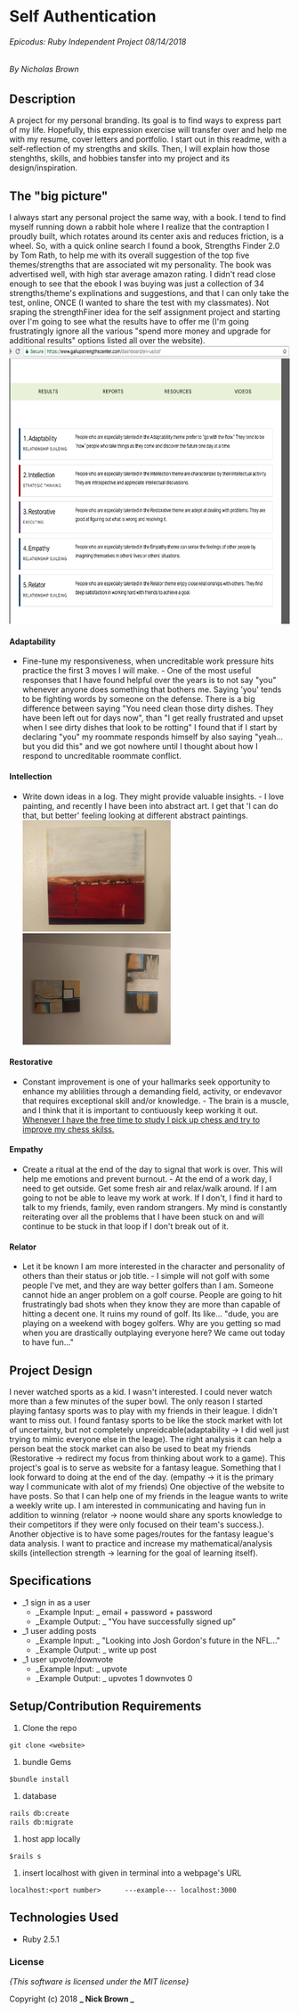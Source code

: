# Self Authentication

###### Epicodus: Ruby Independent Project 08/14/2018
###### By Nicholas Brown

## Description
A project for my personal branding. Its goal is to find ways to express part of my life. Hopefully, this expression exercise will transfer over and help me with my resume, cover letters and portfolio. I start out in this readme, with a self-reflection of my strengths and skills. Then, I will explain how those stenghths, skills, and hobbies tansfer into my project and its design/inspiration. 


## The "big picture"

I always start any personal project the same way, with a book. I tend to find myself running down a rabbit hole where I realize that the contraption I proudly built, which rotates around its center axis and reduces friction, is a wheel. So, with a quick online search I found a book, Strengths Finder 2.0 by Tom Rath, to help me with its overall suggestion of the top five themes/strengths that are associated wit my personality. The book was advertised well, with high star average amazon rating. I didn't read close enough to see that the ebook I was buying was just a collection of 34 strengths/theme's explinations and suggestions, and that I can only take the test, online, ONCE (I wanted to share the test with my classmates). Not sraping the strengthFiner idea for the self assignment project and starting over I'm going to see what the results have to offer me (I'm going frustratingly ignore all the various "spend more money and upgrade for additional results" options listed all over the website). 
<img  height="500" src="app/assets/images/strengths.png">



#### Adaptability

* Fine-tune my responsiveness, when uncreditable work pressure hits practice the first 3 moves I will make. 
        - One of the most useful responses that I have found helpful over the years is to not say "you" whenever anyone does something that bothers me. Saying 'you' tends to be fighting words by someone on the defense. There is a big difference between saying "You need clean those dirty dishes. They have been left out for days now", than "I get really frustrated and upset when I see dirty dishes that look to be rotting" I found that if I start by declaring "you" my roommate responds himself by also saying "yeah... but you did this" and we got nowhere until I thought about how I respond to uncreditable roommate conflict.

#### Intellection

* Write down ideas in a log. They might provide valuable insights.
        - I love painting, and recently I have been into abstract art. I get that 'I can do that, but better' feeling looking at different abstract paintings. 
        <img  height="200" src="public/painting1.jpg">
        <img  height="200" src="public/painting2.jpg">
        

#### Restorative
* Constant improvement is one of your hallmarks seek opportunity to enhance my ablilities through a demanding field, activity, or endevavor that requires exceptional skill and/or knowledge. 
        - The brain is a muscle, and I think that it is important to contiuously keep working it out. [Whenever I have the free time to study I pick up chess and try to improve my chess skilss.](http://www.uschess.org/datapage/ratings_graph.php?memid=12902073)

#### Empathy
* Create a ritual at the end of the day to signal that work is over. This will help me emotions and prevent burnout. 
        - At the end of a work day, I need to get outside. Get some fresh air and relax/walk around. If I am going to not be able to leave my work at work. If I don't, I find it hard to talk to my friends, family, even random strangers. My mind is constantly reiterating over all the problems that I have been stuck on and will continue to be stuck in that loop if I don't break out of it. 


#### Relator
* Let it be known I am more interested in the character and personality of others than their status or job title. 
         - I simple will not golf with some people I've met, and they are way better golfers than I am. Someone cannot hide an anger problem on a golf course. People are going to hit frustratingly bad shots when they know they are more than capable of hitting a decent one. It ruins my round of golf. Its like... "dude, you are playing on a weekend with bogey golfers. Why are you getting so mad when you are drastically outplaying everyone here? We came out today to have fun..." 


## Project Design

I never watched sports as a kid. I wasn't interested. I could never watch more than a few minutes of the super bowl. The only reason I started playing fantasy sports was to play with my friends in their league. I didn't want to miss out. I found fantasy sports to be like the stock market with lot of uncertainty, but not completely unpreidcable(adaptability -> I did well just trying to mimic everyone else in the leage). The right analysis it can help a person beat the stock market can also be used to beat my friends (Restorative -> redirect my focus from thinking about work to a game). This project's goal is to serve as website for a fantasy league. Something that I look forward to doing at the end of the day. (empathy -> it is the primary way I communicate with alot of my friends) One objective of the website to have posts. So that I can help one of my friends in the league wants to write a weekly write up. I am interested in communicating and having fun in addition to winning (relator -> noone would share any sports knowledge to their competitors if they were only focused on their team's success.). Another objective is to have some pages/routes for the fantasy league's data analysis. I want to practice and increase my mathematical/analysis skills (intellection strength -> learning for the goal of learning itself). 

## Specifications
* _1 sign in as a user
  - _Example Input: _  email + password + password
  - _Example Output: _ "You have successfully signed up"
* _1 user adding posts
  - _Example Input: _  "Looking into Josh Gordon's future in the NFL..."
  - _Example Output: _ write up post
* _1 user upvote/downvote
  - _Example Input: _  upvote
  - _Example Output: _ upvotes 1 downvotes 0


## Setup/Contribution Requirements

1. Clone the repo
```
git clone <website>
```
1. bundle Gems
```
$bundle install
```
1. database
```
rails db:create
rails db:migrate
```
1. host app locally
```
$rails s
```
1. insert localhost with <port number> given in terminal into a webpage's URL
```
localhost:<port number>      ---example--- localhost:3000
```

## Technologies Used

* Ruby 2.5.1

### License

*{This software is licensed under the MIT license}*

Copyright (c) 2018 **_  Nick Brown  _**
